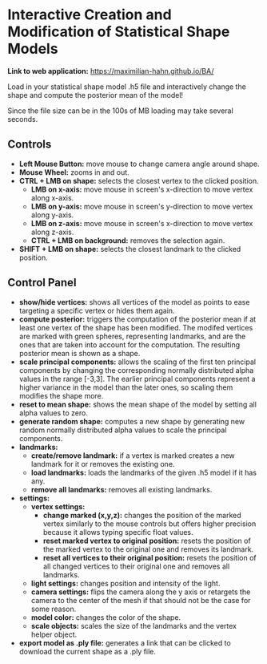 # Interactive Creation and Modification of Statistical Shape Models

**Link to web application:** https://maximilian-hahn.github.io/BA/

Load in your statistical shape model .h5 file and interactively change the shape and compute the posterior mean of the model!

Since the file size can be in the 100s of MB loading may take several seconds.


## Controls

- **Left Mouse Button:** move mouse to change camera angle around shape.
- **Mouse Wheel:** zooms in and out.
- **CTRL + LMB on shape:** selects the closest vertex to the clicked position.
  - **LMB on x-axis:** move mouse in screen's x-direction to move vertex along x-axis.
  - **LMB on y-axis:** move mouse in screen's y-direction to move vertex along y-axis.
  - **LMB on z-axis:** move mouse in screen's x-direction to move vertex along z-axis.
  - **CTRL + LMB on background:** removes the selection again.
- **SHIFT + LMB on shape:** selects the closest landmark to the clicked position.

## Control Panel

- **show/hide vertices:** shows all vertices of the model as points to ease targeting a specific vertex or hides them again.
- **compute posterior:** triggers the computation of the posterior mean if at least one vertex of the shape has been modified. The modifed vertices are marked with green spheres, representing landmarks, and are the ones that are taken into account for the computation. The resulting posterior mean is shown as a shape.
- **scale principal components:** allows the scaling of the first ten principal components by changing the corresponding normally distributed alpha values in the range [-3,3]. The earlier principal components represent a higher variance in the model than the later ones, so scaling them modifies the shape more.
- **reset to mean shape:** shows the mean shape of the model by setting all alpha values to zero.
- **generate random shape:** computes a new shape by generating new random normally distributed alpha values to scale the principal components.
- **landmarks:**
  - **create/remove landmark:** if a vertex is marked creates a new landmark for it or removes the existing one.
  - **load landmarks:** loads the landmarks of the given .h5 model if it has any.
  - **remove all landmarks:** removes all existing landmarks.
- **settings:**
  - **vertex settings:**
    - **change marked (x,y,z):** changes the position of the marked vertex similarly to the mouse controls but offers higher precision because it allows typing specific float values.
    - **reset marked vertex to original position:** resets the position of the marked vertex to the original one and removes its landmark.
    - **reset all vertices to their original position:** resets the position of all changed vertices to their original one and removes all landmarks.
  - **light settings:** changes position and intensity of the light.
  - **camera settings:** flips the camera along the y axis or retargets the camera to the center of the mesh if that should not be the case for some reason.
  - **model color:** changes the color of the shape.
  - **scale objects:** scales the size of the landmarks and the vertex helper object.
- **export model as .ply file:** generates a link that can be clicked to download the current shape as a .ply file.

